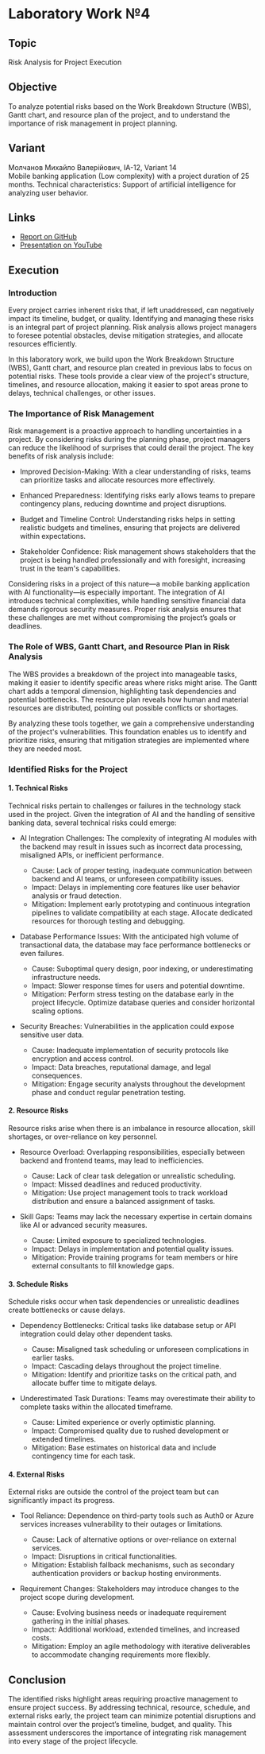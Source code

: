 # Laboratory Work №4

## Topic

Risk Analysis for Project Execution

## Objective

To analyze potential risks based on the Work Breakdown Structure (WBS), Gantt chart, and resource plan of the project, and to understand the importance of risk management in project planning.

## Variant

Молчанов Михайло Валерійович, IA-12, Variant 14\
Mobile banking application (Low complexity) with a project duration of 25 months. Technical characteristics: Support of artificial intelligence for analyzing user behavior.

## Links

- [Report on GitHub](https://github.com/kiIIer/kpi-7/tree/main/projm/lab/lab-4/readme.md)
- [Presentation on YouTube](https://youtu.be/DWesM7_VExA)

## Execution

### Introduction

Every project carries inherent risks that, if left unaddressed, can negatively impact its timeline, budget, or quality. Identifying and managing these risks is an integral part of project planning. Risk analysis allows project managers to foresee potential obstacles, devise mitigation strategies, and allocate resources efficiently.

In this laboratory work, we build upon the Work Breakdown Structure (WBS), Gantt chart, and resource plan created in previous labs to focus on potential risks. These tools provide a clear view of the project's structure, timelines, and resource allocation, making it easier to spot areas prone to delays, technical challenges, or other issues.

### The Importance of Risk Management

Risk management is a proactive approach to handling uncertainties in a project. By considering risks during the planning phase, project managers can reduce the likelihood of surprises that could derail the project. The key benefits of risk analysis include:

- Improved Decision-Making: With a clear understanding of risks, teams can prioritize tasks and allocate resources more effectively.

- Enhanced Preparedness: Identifying risks early allows teams to prepare contingency plans, reducing downtime and project disruptions.

- Budget and Timeline Control: Understanding risks helps in setting realistic budgets and timelines, ensuring that projects are delivered within expectations.

- Stakeholder Confidence: Risk management shows stakeholders that the project is being handled professionally and with foresight, increasing trust in the team's capabilities.

Considering risks in a project of this nature—a mobile banking application with AI functionality—is especially important. The integration of AI introduces technical complexities, while handling sensitive financial data demands rigorous security measures. Proper risk analysis ensures that these challenges are met without compromising the project’s goals or deadlines.

### The Role of WBS, Gantt Chart, and Resource Plan in Risk Analysis

The WBS provides a breakdown of the project into manageable tasks, making it easier to identify specific areas where risks might arise. The Gantt chart adds a temporal dimension, highlighting task dependencies and potential bottlenecks. The resource plan reveals how human and material resources are distributed, pointing out possible conflicts or shortages.

By analyzing these tools together, we gain a comprehensive understanding of the project's vulnerabilities. This foundation enables us to identify and prioritize risks, ensuring that mitigation strategies are implemented where they are needed most.

### Identified Risks for the Project

#### 1. Technical Risks

Technical risks pertain to challenges or failures in the technology stack used in the project. Given the integration of AI and the handling of sensitive banking data, several technical risks could emerge:

- AI Integration Challenges: The complexity of integrating AI modules with the backend may result in issues such as incorrect data processing, misaligned APIs, or inefficient performance.
  - Cause: Lack of proper testing, inadequate communication between backend and AI teams, or unforeseen compatibility issues.
  - Impact: Delays in implementing core features like user behavior analysis or fraud detection.
  - Mitigation: Implement early prototyping and continuous integration pipelines to validate compatibility at each stage. Allocate dedicated resources for thorough testing and debugging.

- Database Performance Issues: With the anticipated high volume of transactional data, the database may face performance bottlenecks or even failures.
  - Cause: Suboptimal query design, poor indexing, or underestimating infrastructure needs.
  - Impact: Slower response times for users and potential downtime.
  - Mitigation: Perform stress testing on the database early in the project lifecycle. Optimize database queries and consider horizontal scaling options.

- Security Breaches: Vulnerabilities in the application could expose sensitive user data.
  - Cause: Inadequate implementation of security protocols like encryption and access control.
  - Impact: Data breaches, reputational damage, and legal consequences.
  - Mitigation: Engage security analysts throughout the development phase and conduct regular penetration testing.

#### 2. Resource Risks

Resource risks arise when there is an imbalance in resource allocation, skill shortages, or over-reliance on key personnel.

- Resource Overload: Overlapping responsibilities, especially between backend and frontend teams, may lead to inefficiencies.
  - Cause: Lack of clear task delegation or unrealistic scheduling.
  - Impact: Missed deadlines and reduced productivity.
  - Mitigation: Use project management tools to track workload distribution and ensure a balanced assignment of tasks.

- Skill Gaps: Teams may lack the necessary expertise in certain domains like AI or advanced security measures.
  - Cause: Limited exposure to specialized technologies.
  - Impact: Delays in implementation and potential quality issues.
  - Mitigation: Provide training programs for team members or hire external consultants to fill knowledge gaps.

#### 3. Schedule Risks

Schedule risks occur when task dependencies or unrealistic deadlines create bottlenecks or cause delays.

- Dependency Bottlenecks: Critical tasks like database setup or API integration could delay other dependent tasks.
  - Cause: Misaligned task scheduling or unforeseen complications in earlier tasks.
  - Impact: Cascading delays throughout the project timeline.
  - Mitigation: Identify and prioritize tasks on the critical path, and allocate buffer time to mitigate delays.

- Underestimated Task Durations: Teams may overestimate their ability to complete tasks within the allocated timeframe.
  - Cause: Limited experience or overly optimistic planning.
  - Impact: Compromised quality due to rushed development or extended timelines.
  - Mitigation: Base estimates on historical data and include contingency time for each task.

#### 4. External Risks

External risks are outside the control of the project team but can significantly impact its progress.

- Tool Reliance: Dependence on third-party tools such as Auth0 or Azure services increases vulnerability to their outages or limitations.
  - Cause: Lack of alternative options or over-reliance on external services.
  - Impact: Disruptions in critical functionalities.
  - Mitigation: Establish fallback mechanisms, such as secondary authentication providers or backup hosting environments.

- Requirement Changes: Stakeholders may introduce changes to the project scope during development.
  - Cause: Evolving business needs or inadequate requirement gathering in the initial phases.
  - Impact: Additional workload, extended timelines, and increased costs.
  - Mitigation: Employ an agile methodology with iterative deliverables to accommodate changing requirements more flexibly.

## Conclusion

The identified risks highlight areas requiring proactive management to ensure project success. By addressing technical, resource, schedule, and external risks early, the project team can minimize potential disruptions and maintain control over the project’s timeline, budget, and quality. This assessment underscores the importance of integrating risk management into every stage of the project lifecycle.
